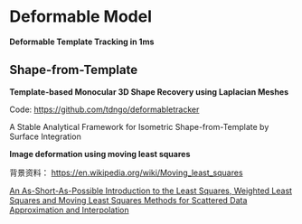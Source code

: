 

# Deformable Model

**Deformable Template Tracking in 1ms**


## Shape-from-Template

**Template-based Monocular 3D Shape Recovery using Laplacian Meshes**

Code: https://github.com/tdngo/deformabletracker

A Stable Analytical Framework for Isometric Shape-from-Template by Surface Integration   


**Image deformation using moving least squares**


背景资料：
https://en.wikipedia.org/wiki/Moving_least_squares

[An As-Short-As-Possible Introduction to the Least Squares, Weighted Least
Squares and Moving Least Squares Methods for Scattered Data
Approximation and Interpolation](http://www.nealen.net/projects/mls/asapmls.pdf)